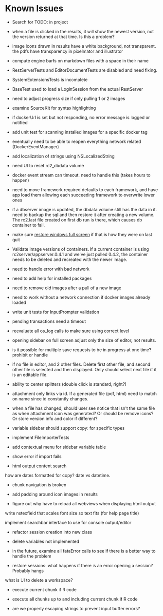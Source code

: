 # Known Issues

* Search for TODO: in project

* when a file is clicked in the results, it will show the newest version, not the version returned at that time. Is this a problem?

* image icons drawn in results have a white background, not transparent. the pdfs have transparency in pixelmator and illustrator

* compute engine barfs on markdown files with a space in their name

* RestServerTests and EditorDocumentTests are disabled and need fixing.

* SystemExtensionsTests is incomplete

* BaseTest used to load a LoginSession from the actual RestServer

* need to adjust progress size if only pulling 1 or 2 images

* examine SourceKit for syntax highlighting

* if dockerUrl is set but not responding, no error message is logged or notified

* add unit test for scanning installed images for a specific docker tag

* eventually need to be able to reopen everything network related (DockerEventManager)

* add localization of strings using NSLocalizedString

* need UI to reset rc2_dbdata volume

* docker event stream can timeout. need to handle this (takes hours to happen)

* need to move framework required defaults to each framework, and have app load them allowing each succeeding framework to overwrite lower ones

* if a dbserver image is updated, the dbdata volume still has the data in it. need to backup the sql and then restore it after creating a new volume. The rc2.last file created on first db run is there, which causes db container to fail.

* make sure [restore windows full screen](http://mjtsai.com/blog/2016/11/18/full-screen-is-a-preference/) if that is how they were on last quit 

* Validate image versions of containers. If a current container is using rc2server/appserver:0.4.1 and we've just pulled 0.4.2, the container needs to be deleted and recreated with the newer image.

* need to handle error with bad network

* need to add help for installed packages

* need to remove old images after a pull of a new image

* need to work without a network connection if docker images already loaded

* write unit tests for InputPrompter validation

* pending transactions need a timeout

* reevaluate all os_log calls to make sure using correct level

* opening sidebar on full screen adjust only the size of editor, not results.

* is it possible for multiple save requests to be in progress at one time? prohibit or handle

* if no file in editor, and 2 other files. Delete first other file, and second other file is selected and then displayed. Only should select next file if it is an editable file.

* ability to center splitters (double click is standard, right?)

* attachment only links via id. If a generated file (pdf, html) need to match on name since id constantly changes.

* when a file has changed, should user see notice that isn't the same file as when attachment icon was generated? Or should be remove icons? Or store version info and color if different?

* variable sidebar should support copy: for specific types

* implement FileImporterTests

* add contextual menu for sidebar variable table

* show error if import fails

* html output content search

how are dates formatted for copy? date vs datetime. 

* chunk navigation is broken

* add padding around icon images in results

* figure out why have to reload all webviews when displaying html output

write nstexfield that scales font size so text fits (for help page title)

implement searchbar interface to use for console output/editor

* refactor session creation into new class

* delete variables not implemented

* in the future, examine all fataError calls to see if there is a better way to handle the problem

* restore sessions: what happens if there is an error opening a session? Probably hangs

what is UI to delete a workspace?

* execute current chunk if R code
* execute all chunks up to and including current chunk if R code

* are we properly escaping strings to prevent input buffer errors?
